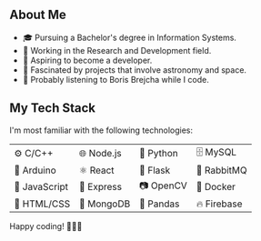 <body>
    <div>
        <h2>About Me</h2>
        <ul>
            <li>🎓 Pursuing a Bachelor's degree in Information Systems.</li>
            <li>💼 Working in the Research and Development field.</li>
            <li>🌟 Aspiring to become a developer.</li>
            <li>🌌 Fascinated by projects that involve astronomy and space.</li>
            <li>🎵 Probably listening to Boris Brejcha while I code.</li>
        </ul>
        <h2>My Tech Stack</h2>
        <p>I'm most familiar with the following technologies:</p>
        <table>
            <tr>
                <td>⚙️ C/C++</td>
                <td>🌐 Node.js</td>
                 <td>🐍 Python</td>
                <td>🗄️ MySQL</td>
            </tr>
            <tr>
                <td>🤖 Arduino</td>
                <td>⚛️ React</td>
                <td>🧪 Flask</td>
                <td>🐰 RabbitMQ</td> 
            </tr>
            <tr>
                <td>📜 JavaScript</td>
                <td>🚀 Express</td>
                 <td>📷 OpenCV</td>
                <td>🐳 Docker</td>  
            </tr>
            <tr>
                <td>🧱 HTML/CSS</td>
                <td>🍃 MongoDB</td>
                <td>🐼 Pandas</td>
                <td>🔥 Firebase</td>  
            </tr>
        </table>
        <p>Happy coding! 👨‍💻🚀</p>
    </div>
</body>
